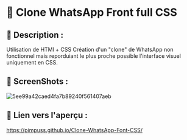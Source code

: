 # 💬 Clone WhatsApp Front full CSS

## 📝 Description : 

Utilisation de HTMl + CSS 
Création d'un "clone" de WhatsApp non fonctionnel mais reporduiant le plus proche possible l'interface visuel uniquement en CSS.

## 📸 ScreenShots : 
![5ee99a42caed4fa7b89240f561407aeb](https://user-images.githubusercontent.com/89353029/154510845-d4a60af5-a952-4075-8783-24a2ba469975.png)


## 📎 Lien vers l'aperçu :
https://pimpuss.github.io/Clone-WhatsApp-Font-CSS/
